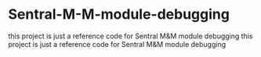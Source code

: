 # Sentral-M-M-module-debugging
this project is just a reference code for Sentral M&amp;M module debugging
this project is just a reference code for Sentral M&amp;M module debugging
